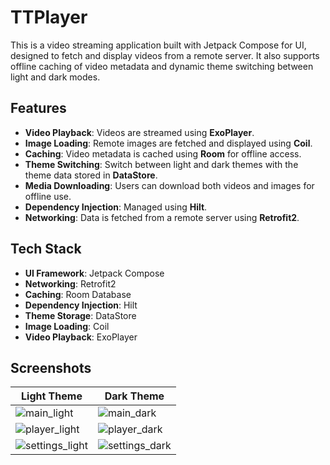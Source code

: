 # TTPlayer

This is a video streaming application built with Jetpack Compose for UI, designed to fetch and display videos from a remote server. It also supports offline caching of video metadata and dynamic theme switching between light and dark modes.

## Features
- **Video Playback**: Videos are streamed using **ExoPlayer**.
- **Image Loading**: Remote images are fetched and displayed using **Coil**.
- **Caching**: Video metadata is cached using **Room** for offline access.
- **Theme Switching**: Switch between light and dark themes with the theme data stored in **DataStore**.
- **Media Downloading**: Users can download both videos and images for offline use.
- **Dependency Injection**: Managed using **Hilt**.
- **Networking**: Data is fetched from a remote server using **Retrofit2**.

## Tech Stack
- **UI Framework**: Jetpack Compose
- **Networking**: Retrofit2
- **Caching**: Room Database
- **Dependency Injection**: Hilt
- **Theme Storage**: DataStore
- **Image Loading**: Coil
- **Video Playback**: ExoPlayer

## Screenshots
| Light Theme | Dark Theme |
|-------------|------------|
| ![main_light](https://github.com/user-attachments/assets/3bdcc8b2-ffc9-4b08-b9c3-cd5c48f12730) | ![main_dark](https://github.com/user-attachments/assets/a7147a38-c4bd-4182-b68d-6608afe1f464) |
| ![player_light](https://github.com/user-attachments/assets/628df4f5-ccfe-4d5d-b8e4-b80f8fa79757) | ![player_dark](https://github.com/user-attachments/assets/e8509ff0-c0d7-4f52-9fa9-b24f278c96e2) |
| ![settings_light](https://github.com/user-attachments/assets/9d973fa7-2a82-408f-8685-14b116f1265b) | ![settings_dark](https://github.com/user-attachments/assets/886243d5-2d3e-48a1-8121-ed3476a70ab2) |



